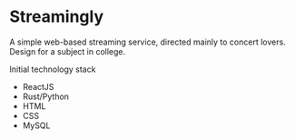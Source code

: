 # Streamingly
A simple web-based streaming service, directed mainly to concert lovers. Design for a subject in college.

Initial technology stack
- ReactJS
- Rust/Python
- HTML
- CSS
- MySQL
